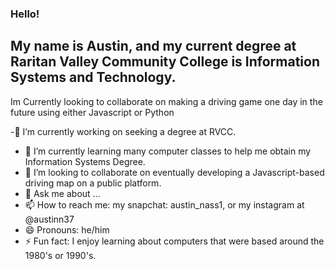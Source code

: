 ### Hello!
## My name is Austin, and my current degree at Raritan Valley Community College is Information Systems and Technology. 
Im Currently looking to collaborate on making a driving game one day in the future using either Javascript or Python

-🔭 I’m currently working on seeking a degree at RVCC.
- 🌱 I’m currently learning many computer classes to help me obtain my Information Systems Degree. 
- 👯 I’m looking to collaborate on eventually developing a Javascript-based driving map on a public platform. 
- 💬 Ask me about ...
- 📫 How to reach me: my snapchat: austin_nass1, or my instagram at @austinn37
- 😄 Pronouns: he/him
- ⚡ Fun fact: I enjoy learning about computers that were based around the 1980's or 1990's. 
